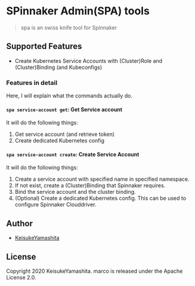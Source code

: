 # SPinnaker Admin(SPA) tools

> spa is an swiss knife tool for Spinnaker

## Supported Features

* Create Kubernetes Service Accounts with (Cluster)Role and (Cluster)Binding (and Kubeconfigs)

### Features in detail

Here, I will explain what the commands actually do.

#### `spa service-account get`: Get Service account

It will do the following things:

1. Get service account (and retrieve token)
2. Create dedicated Kubernetes config

#### `spa service-account create`: Create Service Account

It will do the following things:

1. Create a service account with specified name in specified namespace.
2. If not exist, create a (Cluster)Binding that Spinnaker requires.
3. Bind the service account and the cluster binding.
4. (Optional) Create a dedicated Kubernetes config. This can be used to configure Spinnaker Clouddriver. 

## Author

* [KeisukeYamashita](https://github.com/KeisukeYamashita)

## License

Copyright 2020 KeisukeYamashita. marco is released under the Apache License 2.0.
